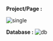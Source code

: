 **Project/Page :**

![single](https://user-images.githubusercontent.com/47208117/53038663-7d6d2b00-34a7-11e9-82d2-9b2fa61549d8.png)

**Database :** 
![db](https://user-images.githubusercontent.com/47208117/53038665-7fcf8500-34a7-11e9-8ade-2174424fdc60.png)
